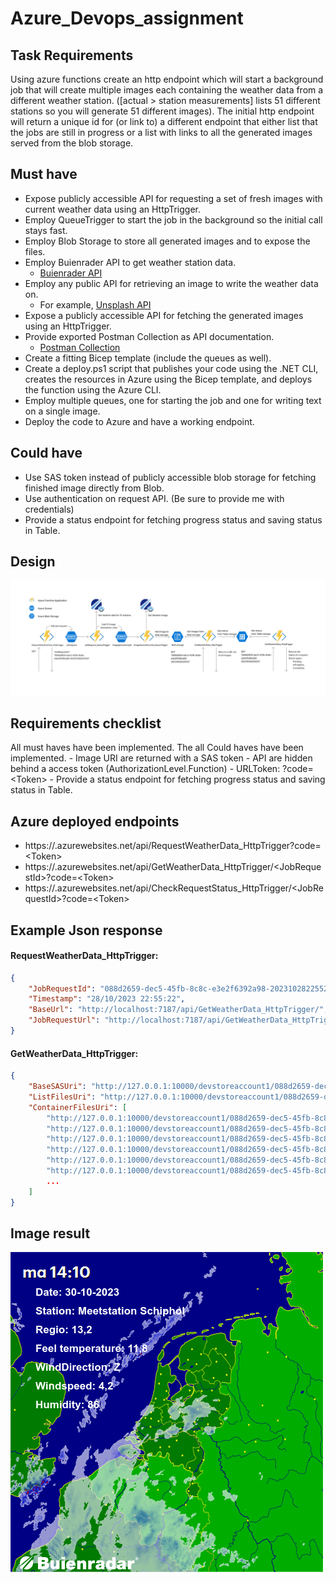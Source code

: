 
# Azure_Devops_assignment

## Task Requirements
Using azure functions create an http endpoint which will start a background job that will create multiple images each containing the weather data from a different weather station. ([actual > station measurements] lists 51 different stations so you will generate 51 different images). The initial http endpoint will return a unique id for (or link to) a different endpoint that either list that the jobs are still in progress or a list with links to all the generated images served from the blob storage.

## Must have
* Expose publicly accessible API for requesting a set of fresh images with current weather data using an HttpTrigger.
* Employ QueueTrigger to start the job in the background so the initial call stays fast.
* Employ Blob Storage to store all generated images and to expose the files.
* Employ Buienrader API to get weather station data.
  * [Buienrader API](https://data.buienradar.nl/2.0/feed/json)
* Employ any public API for retrieving an image to write the weather data on.
  * For example, [Unsplash API](https://unsplash.com/developers)
* Expose a publicly accessible API for fetching the generated images using an HttpTrigger.
* Provide exported Postman Collection as API documentation.
  * [Postman Collection](https://learning.postman.com/docs/sending-requests/intro-to-collections/)
* Create a fitting Bicep template (include the queues as well).
* Create a deploy.ps1 script that publishes your code using the .NET CLI, creates the resources in Azure using the Bicep template, and deploys the function using the Azure CLI.
* Employ multiple queues, one for starting the job and one for writing text on a single image.
* Deploy the code to Azure and have a working endpoint.

## Could have
- Use SAS token instead of publicly accessible blob storage for fetching finished image directly from Blob.
- Use authentication on request API. (Be sure to provide me with credentials)
- Provide a status endpoint for fetching progress status and saving status in Table.

## Design

![Azure Devops assignment Design](Images/Azure_Devops_assignment.png)

## Requirements checklist
All must haves have been implemented.
The all Could haves have been implemented.
	- Image URI are returned with a SAS token
	- API are hidden behind a access token (AuthorizationLevel.Function)
		- URLToken: ?code=\<Token\>
	- Provide a status endpoint for fetching progress status and saving status in Table.

## Azure deployed endpoints
- https://<Name>.azurewebsites.net/api/RequestWeatherData_HttpTrigger?code=\<Token\>
- https://<Name>.azurewebsites.net/api/GetWeatherData_HttpTrigger/\<JobRequestId\>?code=\<Token\>
- https://<Name>.azurewebsites.net/api/CheckRequestStatus_HttpTrigger/\<JobRequestId\>?code=\<Token\>

## Example Json response
#### RequestWeatherData_HttpTrigger:
```json
{
	"JobRequestId": "088d2659-dec5-45fb-8c8c-e3e2f6392a98-20231028225522",
	"Timestamp": "28/10/2023 22:55:22",
	"BaseUrl": "http://localhost:7187/api/GetWeatherData_HttpTrigger/",
	"JobRequestUrl": "http://localhost:7187/api/GetWeatherData_HttpTrigger/088d2659-dec5-45fb-8c8c-e3e2f6392a98-20231028225522"
}
```
#### GetWeatherData_HttpTrigger:
```json
{
	"BaseSASUri": "http://127.0.0.1:10000/devstoreaccount1/088d2659-dec5-45fb-8c8c-e3e2f6392a98-20231028225522?sv=2023-08-03&st=2023-10-27T23%3A28%3A59Z&se=2023-10-29T23%3A28%3A59Z&sr=c&sp=rl&sig=vHbfFbWyIlEoY%2Fe%2Fx20nGGb4viAkWXkwhTxkGP0YgcQ%3D",
	"ListFilesUri": "http://127.0.0.1:10000/devstoreaccount1/088d2659-dec5-45fb-8c8c-e3e2f6392a98-20231028225522?sv=2023-08-03&st=2023-10-27T23%3A28%3A59Z&se=2023-10-29T23%3A28%3A59Z&sr=c&sp=rl&sig=vHbfFbWyIlEoY%2Fe%2Fx20nGGb4viAkWXkwhTxkGP0YgcQ%3D&restype=container&comp=list",
	"ContainerFilesUri": [
		"http://127.0.0.1:10000/devstoreaccount1/088d2659-dec5-45fb-8c8c-e3e2f6392a98-20231028225522/Meetstation_Arcen.png?sv=2023-08-03&st=2023-10-27T23%3A28%3A59Z&se=2023-10-29T23%3A28%3A59Z&sr=c&sp=rl&sig=vHbfFbWyIlEoY%2Fe%2Fx20nGGb4viAkWXkwhTxkGP0YgcQ%3D",
		"http://127.0.0.1:10000/devstoreaccount1/088d2659-dec5-45fb-8c8c-e3e2f6392a98-20231028225522/Meetstation_Arnhem.png?sv=2023-08-03&st=2023-10-27T23%3A28%3A59Z&se=2023-10-29T23%3A28%3A59Z&sr=c&sp=rl&sig=vHbfFbWyIlEoY%2Fe%2Fx20nGGb4viAkWXkwhTxkGP0YgcQ%3D",
		"http://127.0.0.1:10000/devstoreaccount1/088d2659-dec5-45fb-8c8c-e3e2f6392a98-20231028225522/Meetstation_Berkhout.png?sv=2023-08-03&st=2023-10-27T23%3A28%3A59Z&se=2023-10-29T23%3A28%3A59Z&sr=c&sp=rl&sig=vHbfFbWyIlEoY%2Fe%2Fx20nGGb4viAkWXkwhTxkGP0YgcQ%3D",
		"http://127.0.0.1:10000/devstoreaccount1/088d2659-dec5-45fb-8c8c-e3e2f6392a98-20231028225522/Meetstation_Cadzand.png?sv=2023-08-03&st=2023-10-27T23%3A28%3A59Z&se=2023-10-29T23%3A28%3A59Z&sr=c&sp=rl&sig=vHbfFbWyIlEoY%2Fe%2Fx20nGGb4viAkWXkwhTxkGP0YgcQ%3D",
		"http://127.0.0.1:10000/devstoreaccount1/088d2659-dec5-45fb-8c8c-e3e2f6392a98-20231028225522/Meetstation_De_Bilt.png?sv=2023-08-03&st=2023-10-27T23%3A28%3A59Z&se=2023-10-29T23%3A28%3A59Z&sr=c&sp=rl&sig=vHbfFbWyIlEoY%2Fe%2Fx20nGGb4viAkWXkwhTxkGP0YgcQ%3D",
		"http://127.0.0.1:10000/devstoreaccount1/088d2659-dec5-45fb-8c8c-e3e2f6392a98-20231028225522/Meetstation_Den_Helder.png?sv=2023-08-03&st=2023-10-27T23%3A28%3A59Z&se=2023-10-29T23%3A28%3A59Z&sr=c&sp=rl&sig=vHbfFbWyIlEoY%2Fe%2Fx20nGGb4viAkWXkwhTxkGP0YgcQ%3D",
		...
	]
}
```

## Image result
![Meetstation_Schiphol](Images/Meetstation_Schiphol.png)
